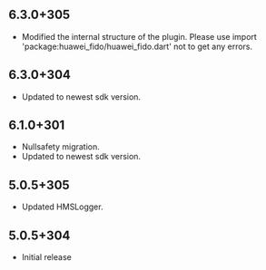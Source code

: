 ## 6.3.0+305

- Modified the internal structure of the plugin. Please use import 'package:huawei_fido/huawei_fido.dart' not to get any errors.

## 6.3.0+304

- Updated to newest sdk version.

## 6.1.0+301

- Nullsafety migration.
- Updated to newest sdk version.

## 5.0.5+305

- Updated HMSLogger.

## 5.0.5+304

- Initial release
